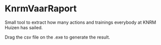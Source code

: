 # KnrmVaarRaport

Small tool to extract how many actions and trainings everybody at KNRM Huizen has sailed.

Drag the csv file on the .exe to generate the result.
